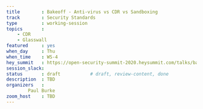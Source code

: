 ```yaml
---
title        : Bakeoff - Anti-virus vs CDR vs Sandboxing
track        : Security Standards
type         : working-session
topics       :
    - CDR
    - Glasswall
featured     : yes
when_day     : Thu
when_time    : WS-4
hey_summit   : https://open-security-summit-2020.heysummit.com/talks/bakeoff-anti-virus-vs-cdr-vs-sandboxing/
session_slack: 
status       : draft           # draft, review-content, done
description  : TBD
organizers   :
        Paul Burke
zoom_host    : TBD
---
```

